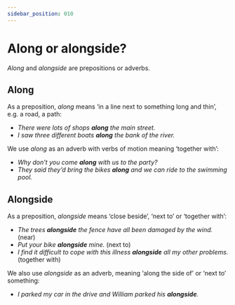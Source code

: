 ```yaml
---
sidebar_position: 010
---
```


# Along or alongside?

*Along* and *alongside* are prepositions or adverbs.

## Along

As a preposition, *along* means ‘in a line next to something long and thin’, e.g. a road, a path:

- *There were lots of shops **along** the main street.*
- *I saw three different boats **along** the bank of the river.*

We use *along* as an adverb with verbs of motion meaning ‘together with’:

- *Why don’t you come **along** with us to the party?*
- *They said they’d bring the bikes **along** and we can ride to the swimming pool.*

## Alongside

As a preposition, *alongside* means ‘close beside’, ‘next to’ or ‘together with’:

- *The trees **alongside** the fence have all been damaged by the wind.* (near)
- *Put your bike **alongside** mine.* (next to)
- *I find it difficult to cope with this illness **alongside** all my other problems.* (together with)

We also use *alongside* as an adverb, meaning ‘along the side of’ or ‘next to’ something:

- *I parked my car in the drive and William parked his **alongside**.*

